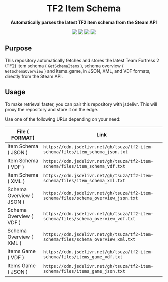 <div align="center">
  <h1>TF2 Item Schema</h1>
  <p>
    <strong>Automatically parses the latest TF2 item schema from the Steam API</strong>
  </p>
  <p style="margin-bottom: 0.5ex;">
    <img
        src="https://img.shields.io/github/last-commit/tsuza/tf2-item-schema"
    />
    <img
        src="https://img.shields.io/github/issues/tsuza/tf2-item-schema"
    />
    <img
        src="https://img.shields.io/github/issues-closed/tsuza/tf2-item-schema"
    />
    <img
        src="https://img.shields.io/github/repo-size/tsuza/tf2-item-schema"
    />
  </p>
</div>

## Purpose

This repository automatically fetches and stores the latest Team Fortress 2 (TF2) item schema ( `GetSchemaItems` ), schema overview ( `GetSchemaOverview` ) and items_game, in JSON, XML, and VDF formats, directly from the Steam API.

## Usage
To make retrieval faster, you can pair this repository with jsdelivr. This will proxy the repository and store it on the edge.

Use one of the following URLs depending on your need:

| File ( FORMAT)             | Link                                                                                |
| ---------------------------|-------------------------------------------------------------------------------------|
| Item Schema ( JSON )       | `https://cdn.jsdelivr.net/gh/tsuza/tf2-item-schema/files/item_schema_json.txt`      |
| Item Schema ( VDF )        | `https://cdn.jsdelivr.net/gh/tsuza/tf2-item-schema/files/item_schema_vdf.txt`       |
| Item Schema ( XML )        | `https://cdn.jsdelivr.net/gh/tsuza/tf2-item-schema/files/item_schema_xml.txt`       |
| Schema Overview ( JSON )   | `https://cdn.jsdelivr.net/gh/tsuza/tf2-item-schema/files/schema_overview_json.txt`  |
| Schema Overview ( VDF )    | `https://cdn.jsdelivr.net/gh/tsuza/tf2-item-schema/files/schema_overview_vdf.txt`   |
| Schema Overview ( XML )    | `https://cdn.jsdelivr.net/gh/tsuza/tf2-item-schema/files/schema_overview_xml.txt`   |
| Items Game ( VDF )         | `https://cdn.jsdelivr.net/gh/tsuza/tf2-item-schema/files/items_game_vdf.txt`        |
| Items Game ( JSON )        | `https://cdn.jsdelivr.net/gh/tsuza/tf2-item-schema/files/items_game_json.txt`       |